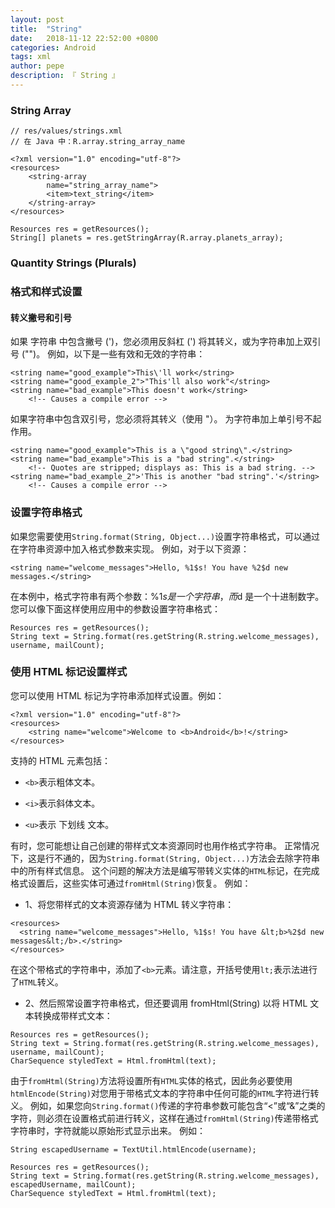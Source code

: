 ```yaml
---
layout: post
title:  "String"
date:   2018-11-12 22:52:00 +0800
categories: Android
tags: xml
author: pepe
description: 『 String 』
---
```


### **String Array**

```
// res/values/strings.xml
// 在 Java 中：R.array.string_array_name

<?xml version="1.0" encoding="utf-8"?>
<resources>
    <string-array
        name="string_array_name">
        <item>text_string</item>
    </string-array>
</resources>
```

```
Resources res = getResources();
String[] planets = res.getStringArray(R.array.planets_array);
```

### **Quantity Strings (Plurals)**

### **格式和样式设置**

#### **转义撇号和引号**

如果 字符串 中包含撇号 (')，您必须用反斜杠 (\') 将其转义，或为字符串加上双引号 ("")。 例如，以下是一些有效和无效的字符串：
```
<string name="good_example">This\'ll work</string>
<string name="good_example_2">"This'll also work"</string>
<string name="bad_example">This doesn't work</string>
    <!-- Causes a compile error -->
```

如果字符串中包含双引号，您必须将其转义（使用 \"）。 为字符串加上单引号不起作用。

```
<string name="good_example">This is a \"good string\".</string>
<string name="bad_example">This is a "bad string".</string>
    <!-- Quotes are stripped; displays as: This is a bad string. -->
<string name="bad_example_2">'This is another "bad string".'</string>
    <!-- Causes a compile error -->
```    

### **设置字符串格式**

如果您需要使用`String.format(String, Object...)`设置字符串格式，可以通过在字符串资源中加入格式参数来实现。 例如，对于以下资源：
```
<string name="welcome_messages">Hello, %1$s! You have %2$d new messages.</string>
```
在本例中，格式字符串有两个参数：%1$s 是一个字符串，而 %2$d 是一个十进制数字。 您可以像下面这样使用应用中的参数设置字符串格式：
```
Resources res = getResources();
String text = String.format(res.getString(R.string.welcome_messages), username, mailCount);
```

### **使用 HTML 标记设置样式**

您可以使用 HTML 标记为字符串添加样式设置。例如：
```
<?xml version="1.0" encoding="utf-8"?>
<resources>
    <string name="welcome">Welcome to <b>Android</b>!</string>
</resources>
```
支持的 HTML 元素包括：

* `<b>`表示粗体文本。

* `<i>`表示斜体文本。

* `<u>`表示 下划线 文本。

有时，您可能想让自己创建的带样式文本资源同时也用作格式字符串。 正常情况下，这是行不通的，因为`String.format(String, Object...)`方法会去除字符串中的所有样式信息。 
这个问题的解决方法是编写带转义实体的`HTML`标记，在完成格式设置后，这些实体可通过`fromHtml(String)`恢复。 例如：

* 1、将您带样式的文本资源存储为 HTML 转义字符串：
   
```
<resources>
  <string name="welcome_messages">Hello, %1$s! You have &lt;b>%2$d new messages&lt;/b>.</string>
</resources>
```
在这个带格式的字符串中，添加了`<b>`元素。请注意，开括号使用`lt;`表示法进行了`HTML`转义。

 * 2、然后照常设置字符串格式，但还要调用 fromHtml(String) 以将 HTML 文本转换成带样式文本：
 
```
Resources res = getResources();
String text = String.format(res.getString(R.string.welcome_messages), username, mailCount);
CharSequence styledText = Html.fromHtml(text);
```

由于`fromHtml(String)`方法将设置所有`HTML`实体的格式，因此务必要使用`htmlEncode(String)`对您用于带格式文本的字符串中任何可能的`HTML`字符进行转义。 
例如，如果您向`String.format()`传递的字符串参数可能包含“<”或“&”之类的字符，则必须在设置格式前进行转义，这样在通过`fromHtml(String)`传递带格式字符串时，字符就能以原始形式显示出来。 例如：

```
String escapedUsername = TextUtil.htmlEncode(username);

Resources res = getResources();
String text = String.format(res.getString(R.string.welcome_messages), escapedUsername, mailCount);
CharSequence styledText = Html.fromHtml(text);
```


















